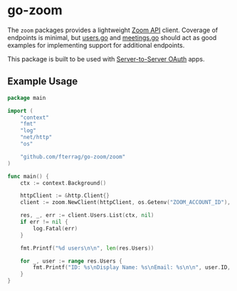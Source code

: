 # go-zoom

The `zoom` packages provides a lightweight [Zoom API](https://marketplace.zoom.us/docs/api-reference/introduction/) client. Coverage of endpoints is minimal, but [users.go](zoom/users.go) and [meetings.go](zoom/meetings.go) should act as good examples for implementing support for additional endpoints.

This package is built to be used with [Server-to-Server OAuth](https://marketplace.zoom.us/docs/guides/build/server-to-server-oauth-app/) apps.

## Example Usage

```go
package main

import (
	"context"
	"fmt"
	"log"
	"net/http"
	"os"

	"github.com/fterrag/go-zoom/zoom"
)

func main() {
	ctx := context.Background()

	httpClient := &http.Client{}
	client := zoom.NewClient(httpClient, os.Getenv("ZOOM_ACCOUNT_ID"), os.Getenv("ZOOM_CLIENT_ID"), os.Getenv("ZOOM_CLIENT_SECRET"))

	res, _, err := client.Users.List(ctx, nil)
	if err != nil {
		log.Fatal(err)
	}

	fmt.Printf("%d users\n\n", len(res.Users))

	for _, user := range res.Users {
		fmt.Printf("ID: %s\nDisplay Name: %s\nEmail: %s\n\n", user.ID, user.DisplayName, user.Email)
	}
}
```
